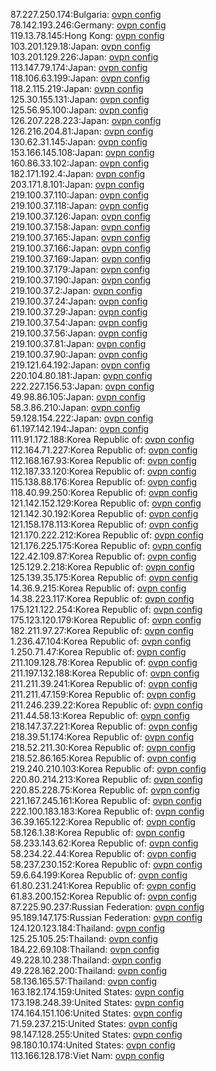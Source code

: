 87.227.250.174:Bulgaria: [ovpn config](vpn/87_227_250_174.ovpn)  
78.142.193.246:Germany: [ovpn config](vpn/78_142_193_246.ovpn)  
119.13.78.145:Hong Kong: [ovpn config](vpn/119_13_78_145.ovpn)  
103.201.129.18:Japan: [ovpn config](vpn/103_201_129_18.ovpn)  
103.201.129.226:Japan: [ovpn config](vpn/103_201_129_226.ovpn)  
113.147.79.174:Japan: [ovpn config](vpn/113_147_79_174.ovpn)  
118.106.63.199:Japan: [ovpn config](vpn/118_106_63_199.ovpn)  
118.2.115.219:Japan: [ovpn config](vpn/118_2_115_219.ovpn)  
125.30.155.131:Japan: [ovpn config](vpn/125_30_155_131.ovpn)  
125.56.95.100:Japan: [ovpn config](vpn/125_56_95_100.ovpn)  
126.207.228.223:Japan: [ovpn config](vpn/126_207_228_223.ovpn)  
126.216.204.81:Japan: [ovpn config](vpn/126_216_204_81.ovpn)  
130.62.31.145:Japan: [ovpn config](vpn/130_62_31_145.ovpn)  
153.166.145.108:Japan: [ovpn config](vpn/153_166_145_108.ovpn)  
160.86.33.102:Japan: [ovpn config](vpn/160_86_33_102.ovpn)  
182.171.192.4:Japan: [ovpn config](vpn/182_171_192_4.ovpn)  
203.171.8.101:Japan: [ovpn config](vpn/203_171_8_101.ovpn)  
219.100.37.110:Japan: [ovpn config](vpn/219_100_37_110.ovpn)  
219.100.37.118:Japan: [ovpn config](vpn/219_100_37_118.ovpn)  
219.100.37.126:Japan: [ovpn config](vpn/219_100_37_126.ovpn)  
219.100.37.158:Japan: [ovpn config](vpn/219_100_37_158.ovpn)  
219.100.37.165:Japan: [ovpn config](vpn/219_100_37_165.ovpn)  
219.100.37.166:Japan: [ovpn config](vpn/219_100_37_166.ovpn)  
219.100.37.169:Japan: [ovpn config](vpn/219_100_37_169.ovpn)  
219.100.37.179:Japan: [ovpn config](vpn/219_100_37_179.ovpn)  
219.100.37.190:Japan: [ovpn config](vpn/219_100_37_190.ovpn)  
219.100.37.2:Japan: [ovpn config](vpn/219_100_37_2.ovpn)  
219.100.37.24:Japan: [ovpn config](vpn/219_100_37_24.ovpn)  
219.100.37.29:Japan: [ovpn config](vpn/219_100_37_29.ovpn)  
219.100.37.54:Japan: [ovpn config](vpn/219_100_37_54.ovpn)  
219.100.37.56:Japan: [ovpn config](vpn/219_100_37_56.ovpn)  
219.100.37.81:Japan: [ovpn config](vpn/219_100_37_81.ovpn)  
219.100.37.90:Japan: [ovpn config](vpn/219_100_37_90.ovpn)  
219.121.64.192:Japan: [ovpn config](vpn/219_121_64_192.ovpn)  
220.104.80.181:Japan: [ovpn config](vpn/220_104_80_181.ovpn)  
222.227.156.53:Japan: [ovpn config](vpn/222_227_156_53.ovpn)  
49.98.86.105:Japan: [ovpn config](vpn/49_98_86_105.ovpn)  
58.3.86.210:Japan: [ovpn config](vpn/58_3_86_210.ovpn)  
59.128.154.222:Japan: [ovpn config](vpn/59_128_154_222.ovpn)  
61.197.142.194:Japan: [ovpn config](vpn/61_197_142_194.ovpn)  
111.91.172.188:Korea Republic of: [ovpn config](vpn/111_91_172_188.ovpn)  
112.164.71.227:Korea Republic of: [ovpn config](vpn/112_164_71_227.ovpn)  
112.168.167.93:Korea Republic of: [ovpn config](vpn/112_168_167_93.ovpn)  
112.187.33.120:Korea Republic of: [ovpn config](vpn/112_187_33_120.ovpn)  
115.138.88.176:Korea Republic of: [ovpn config](vpn/115_138_88_176.ovpn)  
118.40.99.250:Korea Republic of: [ovpn config](vpn/118_40_99_250.ovpn)  
121.142.152.129:Korea Republic of: [ovpn config](vpn/121_142_152_129.ovpn)  
121.142.30.192:Korea Republic of: [ovpn config](vpn/121_142_30_192.ovpn)  
121.158.178.113:Korea Republic of: [ovpn config](vpn/121_158_178_113.ovpn)  
121.170.222.212:Korea Republic of: [ovpn config](vpn/121_170_222_212.ovpn)  
121.176.225.175:Korea Republic of: [ovpn config](vpn/121_176_225_175.ovpn)  
122.42.109.87:Korea Republic of: [ovpn config](vpn/122_42_109_87.ovpn)  
125.129.2.218:Korea Republic of: [ovpn config](vpn/125_129_2_218.ovpn)  
125.139.35.175:Korea Republic of: [ovpn config](vpn/125_139_35_175.ovpn)  
14.36.9.215:Korea Republic of: [ovpn config](vpn/14_36_9_215.ovpn)  
14.38.223.117:Korea Republic of: [ovpn config](vpn/14_38_223_117.ovpn)  
175.121.122.254:Korea Republic of: [ovpn config](vpn/175_121_122_254.ovpn)  
175.123.120.179:Korea Republic of: [ovpn config](vpn/175_123_120_179.ovpn)  
182.211.97.27:Korea Republic of: [ovpn config](vpn/182_211_97_27.ovpn)  
1.236.47.104:Korea Republic of: [ovpn config](vpn/1_236_47_104.ovpn)  
1.250.71.47:Korea Republic of: [ovpn config](vpn/1_250_71_47.ovpn)  
211.109.128.78:Korea Republic of: [ovpn config](vpn/211_109_128_78.ovpn)  
211.197.132.188:Korea Republic of: [ovpn config](vpn/211_197_132_188.ovpn)  
211.211.39.241:Korea Republic of: [ovpn config](vpn/211_211_39_241.ovpn)  
211.211.47.159:Korea Republic of: [ovpn config](vpn/211_211_47_159.ovpn)  
211.246.239.22:Korea Republic of: [ovpn config](vpn/211_246_239_22.ovpn)  
211.44.58.13:Korea Republic of: [ovpn config](vpn/211_44_58_13.ovpn)  
218.147.37.221:Korea Republic of: [ovpn config](vpn/218_147_37_221.ovpn)  
218.39.51.174:Korea Republic of: [ovpn config](vpn/218_39_51_174.ovpn)  
218.52.211.30:Korea Republic of: [ovpn config](vpn/218_52_211_30.ovpn)  
218.52.86.165:Korea Republic of: [ovpn config](vpn/218_52_86_165.ovpn)  
219.240.210.103:Korea Republic of: [ovpn config](vpn/219_240_210_103.ovpn)  
220.80.214.213:Korea Republic of: [ovpn config](vpn/220_80_214_213.ovpn)  
220.85.228.75:Korea Republic of: [ovpn config](vpn/220_85_228_75.ovpn)  
221.167.245.161:Korea Republic of: [ovpn config](vpn/221_167_245_161.ovpn)  
222.100.183.183:Korea Republic of: [ovpn config](vpn/222_100_183_183.ovpn)  
36.39.165.122:Korea Republic of: [ovpn config](vpn/36_39_165_122.ovpn)  
58.126.1.38:Korea Republic of: [ovpn config](vpn/58_126_1_38.ovpn)  
58.233.143.62:Korea Republic of: [ovpn config](vpn/58_233_143_62.ovpn)  
58.234.22.44:Korea Republic of: [ovpn config](vpn/58_234_22_44.ovpn)  
58.237.230.152:Korea Republic of: [ovpn config](vpn/58_237_230_152.ovpn)  
59.6.64.199:Korea Republic of: [ovpn config](vpn/59_6_64_199.ovpn)  
61.80.231.241:Korea Republic of: [ovpn config](vpn/61_80_231_241.ovpn)  
61.83.200.152:Korea Republic of: [ovpn config](vpn/61_83_200_152.ovpn)  
87.225.90.237:Russian Federation: [ovpn config](vpn/87_225_90_237.ovpn)  
95.189.147.175:Russian Federation: [ovpn config](vpn/95_189_147_175.ovpn)  
124.120.123.184:Thailand: [ovpn config](vpn/124_120_123_184.ovpn)  
125.25.105.25:Thailand: [ovpn config](vpn/125_25_105_25.ovpn)  
184.22.69.108:Thailand: [ovpn config](vpn/184_22_69_108.ovpn)  
49.228.10.238:Thailand: [ovpn config](vpn/49_228_10_238.ovpn)  
49.228.162.200:Thailand: [ovpn config](vpn/49_228_162_200.ovpn)  
58.136.165.57:Thailand: [ovpn config](vpn/58_136_165_57.ovpn)  
163.182.174.159:United States: [ovpn config](vpn/163_182_174_159.ovpn)  
173.198.248.39:United States: [ovpn config](vpn/173_198_248_39.ovpn)  
174.164.151.106:United States: [ovpn config](vpn/174_164_151_106.ovpn)  
71.59.237.215:United States: [ovpn config](vpn/71_59_237_215.ovpn)  
98.147.128.255:United States: [ovpn config](vpn/98_147_128_255.ovpn)  
98.180.10.174:United States: [ovpn config](vpn/98_180_10_174.ovpn)  
113.166.128.178:Viet Nam: [ovpn config](vpn/113_166_128_178.ovpn)  
